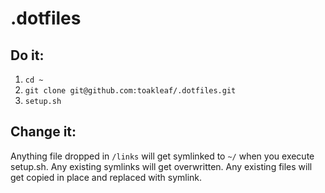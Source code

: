 # .dotfiles

## Do it:

1. `cd ~`
2. `git clone git@github.com:toakleaf/.dotfiles.git`
3. `setup.sh`

## Change it:

Anything file dropped in `/links` will get symlinked to `~/` when you execute setup.sh.
Any existing symlinks will get overwritten.
Any existing files will get copied in place and replaced with symlink.

